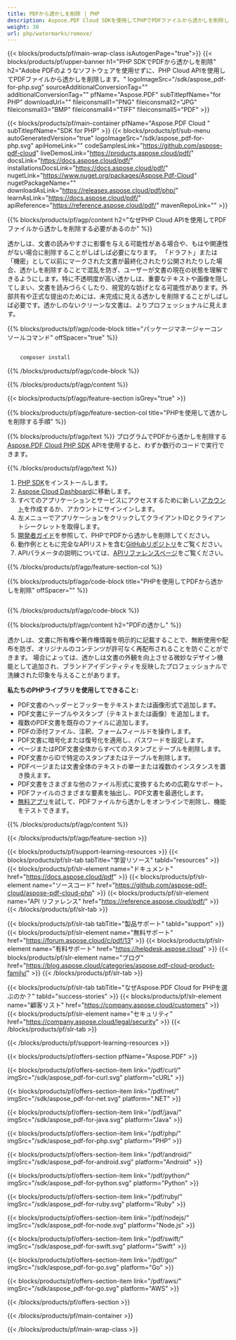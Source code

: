 ```yaml
---
title: PDFから透かしを削除 | PHP
description: Aspose.PDF Cloud SDKを使用してPHPでPDFファイルから透かしを削除します。クリーンなドキュメントバージョンを復元します。
weight: 30
url: php/watermarks/remove/
---
```


{{< blocks/products/pf/main-wrap-class isAutogenPage="true">}}
{{< blocks/products/pf/upper-banner h1="PHP SDKでPDFから透かしを削除" h2="Adobe PDFのようなソフトウェアを使用せずに、PHP Cloud APIを使用してPDFファイルから透かしを削除します。" logoImageSrc="/sdk/aspose_pdf-for-php.svg" sourceAdditionalConversionTag="" additionalConversionTag="" pfName="Aspose.PDF" subTitlepfName="for PHP" downloadUrl="" fileiconsmall1="PNG" fileiconsmall2="JPG" fileiconsmall3="BMP" fileiconsmall4="TIFF" fileiconsmall5="PDF" >}}

{{< blocks/products/pf/main-container pfName="Aspose.PDF Cloud " subTitlepfName="SDK for PHP" >}}
{{< blocks/products/pf/sub-menu autoGeneratedVersion="true" logoImageSrc="/sdk/aspose_pdf-for-php.svg" apiHomeLink="" codeSamplesLink="https://github.com/aspose-pdf-cloud" liveDemosLink="https://products.aspose.cloud/pdf/" docsLink="https://docs.aspose.cloud/pdf/" installationsDocsLink="https://docs.aspose.cloud/pdf/" nugetLink="https://www.nuget.org/packages/Aspose.Pdf-Cloud" nugetPackageName="" downloadAsLink="https://releases.aspose.cloud/pdf/php/" learnAsLink="https://docs.aspose.cloud/pdf/" apiReference="https://reference.aspose.cloud/pdf/" mavenRepoLink="" >}}

{{% blocks/products/pf/agp/content h2="なぜPHP Cloud APIを使用してPDFファイルから透かしを削除する必要があるのか" %}}

透かしは、文書の読みやすさに影響を与える可能性がある場合や、もはや関連性がない場合に削除することがしばしば必要になります。
「ドラフト」または「機密」として以前にマークされた文書が最終化されたり公開されたりした場合、透かしを削除することで混乱を防ぎ、ユーザーが文書の現在の状態を理解できるようにします。特に不透明度が高い透かしは、重要なテキストや画像を隠してしまい、文書を読みづらくしたり、視覚的な妨げとなる可能性があります。外部共有や正式な提出のためには、未完成に見える透かしを削除することがしばしば必要です。透かしのないクリーンな文書は、よりプロフェッショナルに見えます。

{{% blocks/products/pf/agp/code-block title="パッケージマネージャーコンソールコマンド" offSpacer="true" %}}

```bash
     
    composer install

```

{{% /blocks/products/pf/agp/code-block %}}

{{% /blocks/products/pf/agp/content %}}

{{< blocks/products/pf/agp/feature-section isGrey="true" >}}

{{% blocks/products/pf/agp/feature-section-col title="PHPを使用して透かしを削除する手順" %}}

{{% blocks/products/pf/agp/text %}}
プログラムでPDFから透かしを削除する
[Aspose.PDF Cloud PHP SDK](https://products.aspose.cloud/pdf/php/)
APIを使用すると、わずか数行のコードで実行できます。

{{% /blocks/products/pf/agp/text %}}

1. [PHP SDK](https://pypi.org/project/asposepdfcloud/)をインストールします。
1. [Aspose Cloud Dashboard](https://dashboard.aspose.cloud/)に移動します。
1. すべてのアプリケーションとサービスにアクセスするために新しい[アカウント](https://docs.aspose.cloud/display/storagecloud/Creating+and+Managing+Account)を作成するか、アカウントにサインインします。
1. 左メニューでアプリケーションをクリックしてクライアントIDとクライアントシークレットを取得します。
1. [開発者ガイド](https://docs.aspose.cloud/pdf/working-with-stamps/)を参照して、PHPでPDFから透かしを削除してください。
1. 動作例とともに完全なAPIリストを含む[GitHubリポジトリ](https://github.com/aspose-pdf-cloud/aspose-pdf-cloud-php)をご覧ください。
1. APIパラメータの説明については、[APIリファレンスページ](https://reference.aspose.cloud/pdf/#/Document)をご覧ください。

{{% /blocks/products/pf/agp/feature-section-col %}}


{{% blocks/products/pf/agp/code-block title="PHPを使用してPDFから透かしを削除" offSpacer="" %}}

```php


```

{{% /blocks/products/pf/agp/code-block %}}

{{% blocks/products/pf/agp/content h2="PDFの透かし" %}}

透かしは、文書に所有権や著作権情報を明示的に記載することで、無断使用や配布を防ぎ、オリジナルのコンテンツが許可なく再配布されることを防ぐことができます。
場合によっては、透かしは文書の外観を向上させる微妙なデザイン機能として追加され、ブランドアイデンティティを反映したプロフェッショナルで洗練された印象を与えることがあります。

**私たちのPHPライブラリを使用してできること:**

+ PDF文書のヘッダーとフッターをテキストまたは画像形式で追加します。
+ PDF文書にテーブルやスタンプ（テキストまたは画像）を追加します。
+ 複数のPDF文書を既存のファイルに追加します。
+ PDFの添付ファイル、注釈、フォームフィールドを操作します。
+ PDF文書に暗号化または復号化を適用し、パスワードを設定します。
+ ページまたはPDF文書全体からすべてのスタンプとテーブルを削除します。
+ PDF文書からIDで特定のスタンプまたはテーブルを削除します。
+ PDFページまたは文書全体のテキストの単一または複数のインスタンスを置き換えます。
+ PDF文書をさまざまな他のファイル形式に変換するための広範なサポート。
+ PDFファイルのさまざまな要素を抽出し、PDF文書を最適化します。
+ [無料アプリ](https://products.aspose.app/pdf/remove-watermark)を試して、PDFファイルから透かしをオンラインで削除し、機能をテストできます。

{{% /blocks/products/pf/agp/content %}}

{{< /blocks/products/pf/agp/feature-section >}}

{{< blocks/products/pf/support-learning-resources >}}
{{< blocks/products/pf/slr-tab tabTitle="学習リソース" tabId="resources" >}}
{{< blocks/products/pf/slr-element name="ドキュメント" href="https://docs.aspose.cloud/pdf" >}}
{{< blocks/products/pf/slr-element name="ソースコード" href="https://github.com/aspose-pdf-cloud/aspose-pdf-cloud-php" >}}
{{< blocks/products/pf/slr-element name="API リファレンス" href="https://reference.aspose.cloud/pdf/" >}}
{{< /blocks/products/pf/slr-tab >}}

{{< blocks/products/pf/slr-tab tabTitle="製品サポート" tabId="support" >}}
{{< blocks/products/pf/slr-element name="無料サポート" href="https://forum.aspose.cloud/c/pdf/13" >}}
{{< blocks/products/pf/slr-element name="有料サポート" href="https://helpdesk.aspose.cloud" >}}
{{< blocks/products/pf/slr-element name="ブログ" href="https://blog.aspose.cloud/categories/aspose.pdf-cloud-product-family/" >}}
{{< /blocks/products/pf/slr-tab >}}

{{< blocks/products/pf/slr-tab tabTitle="なぜAspose.PDF Cloud for PHPを選ぶのか？" tabId="success-stories" >}}
{{< blocks/products/pf/slr-element name="顧客リスト" href="https://company.aspose.cloud/customers" >}}
{{< blocks/products/pf/slr-element name="セキュリティ" href="https://company.aspose.cloud/legal/security" >}}
{{< /blocks/products/pf/slr-tab >}}

{{< /blocks/products/pf/support-learning-resources >}}

{{< blocks/products/pf/offers-section pfName="Aspose.PDF" >}}

{{< blocks/products/pf/offers-section-item link="/pdf/curl/" imgSrc="/sdk/aspose_pdf-for-curl.svg" platform="cURL" >}}

{{< blocks/products/pf/offers-section-item link="/pdf/net/" imgSrc="/sdk/aspose_pdf-for-net.svg" platform=".NET" >}}

{{< blocks/products/pf/offers-section-item link="/pdf/java/" imgSrc="/sdk/aspose_pdf-for-java.svg" platform="Java" >}}

{{< blocks/products/pf/offers-section-item link="/pdf/php/" imgSrc="/sdk/aspose_pdf-for-php.svg" platform="PHP" >}}

{{< blocks/products/pf/offers-section-item link="/pdf/android/" imgSrc="/sdk/aspose_pdf-for-android.svg" platform="Android" >}}

{{< blocks/products/pf/offers-section-item link="/pdf/python/" imgSrc="/sdk/aspose_pdf-for-python.svg" platform="Python" >}}

{{< blocks/products/pf/offers-section-item link="/pdf/ruby/" imgSrc="/sdk/aspose_pdf-for-ruby.svg" platform="Ruby" >}}

{{< blocks/products/pf/offers-section-item link="/pdf/nodejs/" imgSrc="/sdk/aspose_pdf-for-node.svg" platform="Node.js" >}}

{{< blocks/products/pf/offers-section-item link="/pdf/swift/" imgSrc="/sdk/aspose_pdf-for-swift.svg" platform="Swift" >}}

{{< blocks/products/pf/offers-section-item link="/pdf/go/" imgSrc="/sdk/aspose_pdf-for-go.svg" platform="Go" >}}

{{< blocks/products/pf/offers-section-item link="/pdf/aws/" imgSrc="/sdk/aspose_pdf-for-go.svg" platform="AWS" >}}

{{< /blocks/products/pf/offers-section >}}

<!-- aboutfile Ends -->

{{< /blocks/products/pf/main-container >}}

{{< /blocks/products/pf/main-wrap-class >}}
